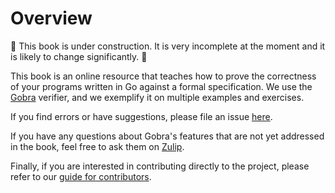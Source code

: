 # Overview

<div class="warning">
🚧 This book is under construction. It is very incomplete at the moment and it is likely to change significantly. 🚧
</div>

This book is an online resource that teaches how to prove the correctness of your programs written in Go against a formal specification.
We use the [Gobra](https://www.pm.inf.ethz.ch/research/gobra.html) verifier, and we exemplify it on multiple examples and exercises.

If you find errors or have suggestions, please file an issue [here](https://github.com/viperproject/gobra-book/issues).

If you have any questions about Gobra's features that are not yet addressed in the book, feel free to ask them on [Zulip](https://gobra.zulipchat.com/).

Finally, if you are interested in contributing directly to the project, please refer to our [guide for contributors](https://github.com/viperproject/gobra-book/blob/main/CONTRIBUTING.md).



